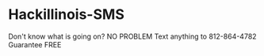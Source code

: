Hackillinois-SMS
================
Don't know what is going on?
NO PROBLEM
Text anything to 812-864-4782
Guarantee FREE
